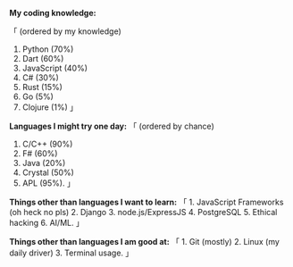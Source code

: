 


**My coding knowledge:**

「 (ordered by my knowledge)
   1. Python (70%)
   2. Dart (60%)
   3. JavaScript (40%)
   4. C# (30%)
   5. Rust (15%)
   6. Go (5%)
   7. Clojure (1%)          」

**Languages I might try one day:**
「 (ordered by chance)
   1. C/C++ (90%)
   2. F# (60%)
   3. Java (20%)
   4. Crystal (50%)
   5. APL (95%).       」

**Things other than languages I want to learn:**
「 1. JavaScript Frameworks (oh heck no pls)
   2. Django
   3. node.js/ExpressJS
   4. PostgreSQL
   5. Ethical hacking
   6. AI/ML.                                」

**Things other than languages I am good at:**
「 1. Git (mostly)
   2. Linux (my daily driver)
   3. Terminal usage.         」
   
<!---
BluePyTheDeer251/BluePyTheDeer251 is a ✨ special ✨ repository because its `README.md` (this file) appears on your GitHub profile.
You can click the Preview link to take a look at your changes.
--->
